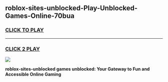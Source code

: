 
## roblox-sites-unblocked-Play-Unblocked-Games-Online-70bua
<h3>
<a href="https://premium76.site?title=roblox-sites-unblocked&ref=25A">CLICK TO PLAY</a></h3>
<hr>

<h3>
<a href="https://premium76.site?title=roblox-sites-unblocked&ref=25A">CLICK 2 PLAY</a>
  
</h3>

<a href="https://premium76.site?title=roblox-sites-unblocked&ref=25A"><img src="https://clearcache.store/games.png"></a>


**roblox-sites-unblocked games unblocked: Your Gateway to Fun and Accessible Online Gaming**
